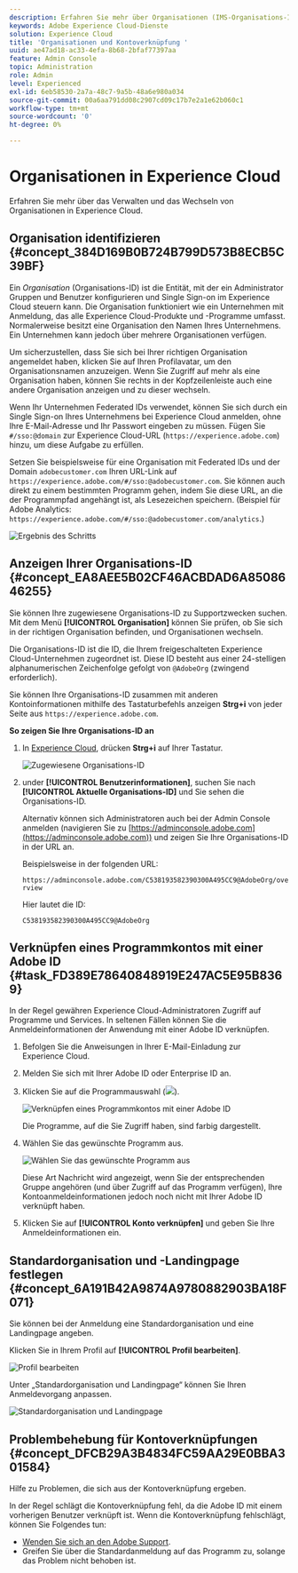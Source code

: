 ```yaml
---
description: Erfahren Sie mehr über Organisationen (IMS-Organisations-ID) und die Verknüpfung von Lösungskonten mit Experience Cloud.
keywords: Adobe Experience Cloud-Dienste
solution: Experience Cloud
title: 'Organisationen und Kontoverknüpfung '
uuid: ae47ad18-ac33-4efa-8b68-2bfaf77397aa
feature: Admin Console
topic: Administration
role: Admin
level: Experienced
exl-id: 6eb58530-2a7a-48c7-9a5b-48a6e980a034
source-git-commit: 00a6aa791dd08c2907cd09c17b7e2a1e62b060c1
workflow-type: tm+mt
source-wordcount: '0'
ht-degree: 0%

---
```


# Organisationen in Experience Cloud

Erfahren Sie mehr über das Verwalten und das Wechseln von Organisationen in Experience Cloud.

## Organisation identifizieren {#concept_384D169B0B724B799D573B8ECB5C39BF}

Ein *Organisation* (Organisations-ID) ist die Entität, mit der ein Administrator Gruppen und Benutzer konfigurieren und Single Sign-on im Experience Cloud steuern kann. Die Organisation funktioniert wie ein Unternehmen mit Anmeldung, das alle Experience Cloud-Produkte und -Programme umfasst. Normalerweise besitzt eine Organisation den Namen Ihres Unternehmens. Ein Unternehmen kann jedoch über mehrere Organisationen verfügen.

Um sicherzustellen, dass Sie sich bei Ihrer richtigen Organisation angemeldet haben, klicken Sie auf Ihren Profilavatar, um den Organisationsnamen anzuzeigen. Wenn Sie Zugriff auf mehr als eine Organisation haben, können Sie rechts in der Kopfzeilenleiste auch eine andere Organisation anzeigen und zu dieser wechseln.

Wenn Ihr Unternehmen Federated IDs verwendet, können Sie sich durch ein Single Sign-on Ihres Unternehmens bei Experience Cloud anmelden, ohne Ihre E-Mail-Adresse und Ihr Passwort eingeben zu müssen. Fügen Sie `#/sso:@domain` zur Experience Cloud-URL (`https://experience.adobe.com`) hinzu, um diese Aufgabe zu erfüllen.

Setzen Sie beispielsweise für eine Organisation mit Federated IDs und der Domain `adobecustomer.com` Ihren URL-Link auf `https://experience.adobe.com/#/sso:@adobecustomer.com`. Sie können auch direkt zu einem bestimmten Programm gehen, indem Sie diese URL, an die der Programmpfad angehängt ist, als Lesezeichen speichern. (Beispiel für Adobe Analytics: `https://experience.adobe.com/#/sso:@adobecustomer.com/analytics`.)

![Ergebnis des Schritts](assets/organization-switch.png)

## Anzeigen Ihrer Organisations-ID {#concept_EA8AEE5B02CF46ACBDAD6A8508646255}

Sie können Ihre zugewiesene Organisations-ID zu Supportzwecken suchen. Mit dem Menü **[!UICONTROL Organisation]** können Sie prüfen, ob Sie sich in der richtigen Organisation befinden, und Organisationen wechseln.

Die Organisations-ID ist die ID, die Ihrem freigeschalteten Experience Cloud-Unternehmen zugeordnet ist. Diese ID besteht aus einer 24-stelligen alphanumerischen Zeichenfolge gefolgt von `@AdobeOrg` (zwingend erforderlich).

Sie können Ihre Organisations-ID zusammen mit anderen Kontoinformationen mithilfe des Tastaturbefehls anzeigen **Strg+i** von jeder Seite aus `https://experience.adobe.com`.

**So zeigen Sie Ihre Organisations-ID an**

1. In [Experience Cloud](https://experience.adobe.com), drücken **Strg+i** auf Ihrer Tastatur.

   ![Zugewiesene Organisations-ID](assets/assigned-organization.png)

1. under **[!UICONTROL Benutzerinformationen]**, suchen Sie nach **[!UICONTROL Aktuelle Organisations-ID]** und Sie sehen die Organisations-ID.

   Alternativ können sich Administratoren auch bei der Admin Console anmelden (navigieren Sie zu [https://adminconsole.adobe.com](https://adminconsole.adobe.com)) und zeigen Sie Ihre Organisations-ID in der URL an.

   Beispielsweise in der folgenden URL:

   `https://adminconsole.adobe.com/C538193582390300A495CC9@AdobeOrg/overview`

   Hier lautet die ID:

   `C538193582390300A495CC9@AdobeOrg`

## Verknüpfen eines Programmkontos mit einer Adobe ID {#task_FD389E78640848919E247AC5E95B8369}

In der Regel gewähren Experience Cloud-Administratoren Zugriff auf Programme und Services. In seltenen Fällen können Sie die Anmeldeinformationen der Anwendung mit einer Adobe ID verknüpfen.

1. Befolgen Sie die Anweisungen in Ihrer E-Mail-Einladung zur Experience Cloud.
1. Melden Sie sich mit Ihrer Adobe ID oder Enterprise ID an.
1. Klicken Sie auf die Programmauswahl (![](assets/menu-icon.png)).

   ![Verknüpfen eines Programmkontos mit einer Adobe ID](assets/solutions-active.png)

   Die Programme, auf die Sie Zugriff haben, sind farbig dargestellt.
1. Wählen Sie das gewünschte Programm aus.

   ![Wählen Sie das gewünschte Programm aus](assets/analytics-link-accounts.png)

   Diese Art Nachricht wird angezeigt, wenn Sie der entsprechenden Gruppe angehören (und über Zugriff auf das Programm verfügen), Ihre Kontoanmeldeinformationen jedoch noch nicht mit Ihrer Adobe ID verknüpft haben.
1. Klicken Sie auf **[!UICONTROL Konto verknüpfen]** und geben Sie Ihre Anmeldeinformationen ein.

## Standardorganisation und -Landingpage festlegen {#concept_6A191B42A9874A9780882903BA18F071}

Sie können bei der Anmeldung eine Standardorganisation und eine Landingpage angeben.

Klicken Sie in Ihrem Profil auf **[!UICONTROL Profil bearbeiten]**.

![Profil bearbeiten](assets/edit-profile.png)

Unter „Standardorganisation und Landingpage“ können Sie Ihren Anmeldevorgang anpassen.

![Standardorganisation und Landingpage](assets/default-organization.png)

## Problembehebung für Kontoverknüpfungen {#concept_DFCB29A3B4834FC59AA29E0BBA301584}

Hilfe zu Problemen, die sich aus der Kontoverknüpfung ergeben.

In der Regel schlägt die Kontoverknüpfung fehl, da die Adobe ID mit einem vorherigen Benutzer verknüpft ist. Wenn die Kontoverknüpfung fehlschlägt, können Sie Folgendes tun:

* [Wenden Sie sich an den Adobe Support](https://experienceleague.adobe.com/?support-solution=General&amp;lang=de#support).
* Greifen Sie über die Standardanmeldung auf das Programm zu, solange das Problem nicht behoben ist.
